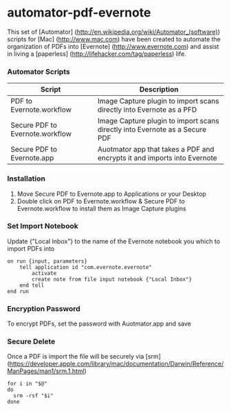 automator-pdf-evernote
======================

This set of [Automator] (http://en.wikipedia.org/wiki/Automator_(software)) scripts for [Mac] (http://www.mac.com) have been created to automate the organization of PDFs into [Evernote] (http://www.evernote.com) and assist in living a [paperless] (http://lifehacker.com/tag/paperless) life.

### Automator Scripts

| Script                          | Description                                                                 |
| ------------------------------- | --------------------------------------------------------------------------- |
| PDF to Evernote.workflow        | Image Capture plugin to import scans directly into Evernote as a PFD        |
| Secure PDF to Evernote.workflow | Image Capture plugin to import scans directly into Evernote as a Secure PDF |
| Secure PDF to Evernote.app      | Auotmator app that takes a PDF and encrypts it and imports into Evernote    |

### Installation

1. Move Secure PDF to Evernote.app to Applications or your Desktop
2. Double click on PDF to Evernote.workflow & Secure PDF to Evernote.workflow to install them as Image Capture plugins

### Set Import Notebook

Update {"Local Inbox"} to the name of the Evernote notebook you which to import PDFs into

    on run {input, parameters}
        tell application id "com.evernote.evernote"
            activate
            create note from file input notebook {"Local Inbox"}
        end tell
    end run


### Encryption Password

To encrypt PDFs, set the password with Auotmator.app and save


### Secure Delete

Once a PDF is import the file will be securely via [srm] (https://developer.apple.com/library/mac/documentation/Darwin/Reference/ManPages/man1/srm.1.html)

    for i in "$@"
    do
      srm -rsf "$i"
    done



